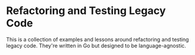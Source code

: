 # Refactoring and Testing Legacy Code

This is a collection of examples and lessons around refactoring and testing legacy code. They're written in Go but designed to be language-agnostic.